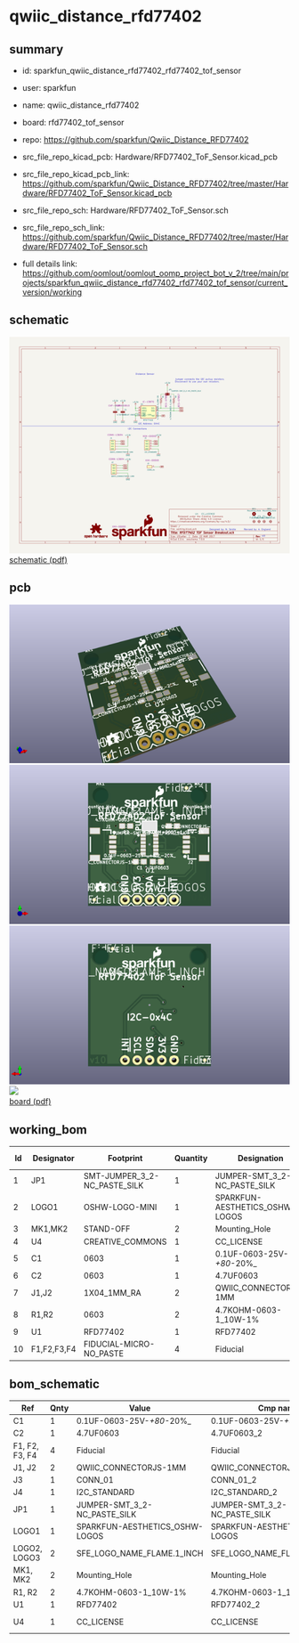 # qwiic_distance_rfd77402
 
## summary 
* id: sparkfun_qwiic_distance_rfd77402_rfd77402_tof_sensor
* user: sparkfun
* name: qwiic_distance_rfd77402
* board: rfd77402_tof_sensor
* repo: https://github.com/sparkfun/Qwiic_Distance_RFD77402
* src_file_repo_kicad_pcb: Hardware/RFD77402_ToF_Sensor.kicad_pcb
* src_file_repo_kicad_pcb_link: https://github.com/sparkfun/Qwiic_Distance_RFD77402/tree/master/Hardware/RFD77402_ToF_Sensor.kicad_pcb


* src_file_repo_sch: Hardware/RFD77402_ToF_Sensor.sch
* src_file_repo_sch_link: https://github.com/sparkfun/Qwiic_Distance_RFD77402/tree/master/Hardware/RFD77402_ToF_Sensor.sch
* full details link: https://github.com/oomlout/oomlout_oomp_project_bot_v_2/tree/main/projects/sparkfun_qwiic_distance_rfd77402_rfd77402_tof_sensor/current_version/working  

## schematic  
![](working_schematic_600.png)  
[schematic (pdf)](working_schematic.pdf) 






















## pcb  
![](working_3d_600.png) 
![](working_3d_front_600.png)  
![](working_3d_back_600.png)  
![](working_600.png)  
[board (pdf)](working.pdf)  

## working_bom
| Id | Designator | Footprint | Quantity | Designation | Supplier and ref |  | None | 
| --- | --- | --- | --- | --- | --- | --- | --- | 
| 1 | JP1 | SMT-JUMPER_3_2-NC_PASTE_SILK | 1 | JUMPER-SMT_3_2-NC_PASTE_SILK |  |  | [''] | 
| 2 | LOGO1 | OSHW-LOGO-MINI | 1 | SPARKFUN-AESTHETICS_OSHW-LOGOS |  |  | [''] | 
| 3 | MK1,MK2 | STAND-OFF | 2 | Mounting_Hole |  |  | [''] | 
| 4 | U4 | CREATIVE_COMMONS | 1 | CC_LICENSE |  |  | [''] | 
| 5 | C1 | 0603 | 1 | 0.1UF-0603-25V-_+80_-20%_ |  |  | [''] | 
| 6 | C2 | 0603 | 1 | 4.7UF0603 |  |  | [''] | 
| 7 | J1,J2 | 1X04_1MM_RA | 2 | QWIIC_CONNECTORJS-1MM |  |  | [''] | 
| 8 | R1,R2 | 0603 | 2 | 4.7KOHM-0603-1_10W-1% |  |  | [''] | 
| 9 | U1 | RFD77402 | 1 | RFD77402 |  |  | [''] | 
| 10 | F1,F2,F3,F4 | FIDUCIAL-MICRO-NO_PASTE | 4 | Fiducial |  |  | [''] | 


## bom_schematic
| Ref | Qnty | Value | Cmp name | Footprint | Description | Vendor | DNP | 
| --- | --- | --- | --- | --- | --- | --- | --- | 
| C1 | 1 | 0.1UF-0603-25V-_+80_-20%_ | 0.1UF-0603-25V-_+80_-20%__2 | Capacitors:0603 |  |  |  | 
| C2 | 1 | 4.7UF0603 | 4.7UF0603_2 | Capacitors:0603 |  |  |  | 
| F1, F2, F3, F4 | 4 | Fiducial | Fiducial | Aesthetics:FIDUCIAL-MICRO-NO_PASTE |  |  |  | 
| J1, J2 | 2 | QWIIC_CONNECTORJS-1MM | QWIIC_CONNECTORJS-1MM_3 | Connectors:1X04_1MM_RA |  |  |  | 
| J3 | 1 | CONN_01 | CONN_01_2 | Connectors:1X01 |  |  |  | 
| J4 | 1 | I2C_STANDARD | I2C_STANDARD_2 | Connectors:1X04 |  |  |  | 
| JP1 | 1 | JUMPER-SMT_3_2-NC_PASTE_SILK | JUMPER-SMT_3_2-NC_PASTE_SILK | SparkFun-Jumpers:SMT-JUMPER_3_2-NC_PASTE_SILK |  |  |  | 
| LOGO1 | 1 | SPARKFUN-AESTHETICS_OSHW-LOGOS | SPARKFUN-AESTHETICS_OSHW-LOGOS | SparkFun-Aesthetics:OSHW-LOGO-MINI |  |  |  | 
| LOGO2, LOGO3 | 2 | SFE_LOGO_NAME_FLAME.1_INCH | SFE_LOGO_NAME_FLAME.1_INCH_4 | Aesthetics:SFE_LOGO_NAME_FLAME_.1 |  |  |  | 
| MK1, MK2 | 2 | Mounting_Hole | Mounting_Hole | SparkFun-Hardware:STAND-OFF |  |  |  | 
| R1, R2 | 2 | 4.7KOHM-0603-1_10W-1% | 4.7KOHM-0603-1_10W-1%_3 | Resistors:0603 |  |  |  | 
| U1 | 1 | RFD77402 | RFD77402_2 | Silicon-Custom:RFD77402 |  |  |  | 
| U4 | 1 | CC_LICENSE | CC_LICENSE | SparkFun-Aesthetics:CREATIVE_COMMONS |  |  |  | 



